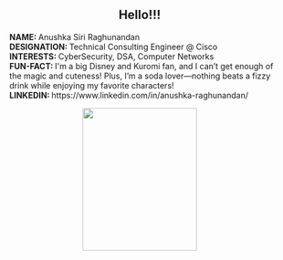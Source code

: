 <h2 align="center">Hello!!!</h2>
<ul style="list-style-type:none">
  <li><b>NAME: </b>Anushka Siri Raghunandan</li>
  <li><b>DESIGNATION: </b>Technical Consulting Engineer @ Cisco</li>
  <li><b>INTERESTS: </b>CyberSecurity, DSA, Computer Networks</li>
  <li><b>FUN-FACT: </b>I'm a big Disney and Kuromi fan, and I can’t get enough of the magic and cuteness! Plus, I’m a soda lover—nothing beats a fizzy drink while enjoying my favorite characters!</li>
  <li><b>LINKEDIN: </b>https://www.linkedin.com/in/anushka-raghunandan/</li>
</ul>
<p align="center">
  <img align="center" src="https://64.media.tumblr.com/d251a82fc63f83aabcddb6803d4b8edc/b5e8936aeeb06896-f5/s1280x1920/e8cfa3ff262ee1823c7fc504877dd597c991f685.gif" width="200" height="250"/>
</p>
